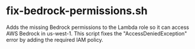 # fix-bedrock-permissions.sh

Adds the missing Bedrock permissions to the Lambda role so it can access AWS Bedrock in us-west-1. This script fixes the "AccessDeniedException" error by adding the required IAM policy. 